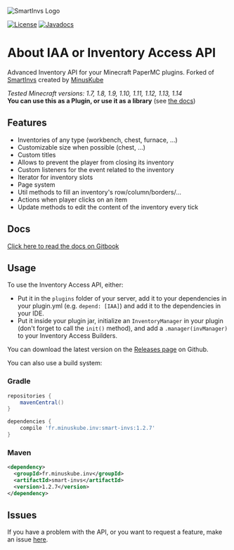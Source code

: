 ![SmartInvs Logo](http://minuskube.fr/img/smart-invs/smart_invs.png)

[![License](https://img.shields.io/github/license/MultivetisMc/Inventory-access-api.svg?style=flat-square)](https://github.com/MultivetisMc/Inventory-access-api/blob/master/LICENSE.md)
[![Javadocs](https://img.shields.io/maven-central/v/fr.minuskube.inv/smart-invs.svg?label=javadoc&style=flat-square)](https://javadoc.io/doc/fr.minuskube.inv/smart-invs)

# About IAA or Inventory Access API
Advanced Inventory API for your Minecraft PaperMC plugins. Forked of [SmartInvs](https://github.com/MinusKube/SmartInvs) created by [MinusKube](https://github.com/MinusKube)

*Tested Minecraft versions: 1.7, 1.8, 1.9, 1.10, 1.11, 1.12, 1.13, 1.14*  
**You can use this as a Plugin, or use it as a library** (see [the docs](https://minuskube.gitbook.io/smartinvs/))

## Features
* Inventories of any type (workbench, chest, furnace, ...)
* Customizable size when possible (chest, ...)
* Custom titles
* Allows to prevent the player from closing its inventory
* Custom listeners for the event related to the inventory
* Iterator for inventory slots
* Page system
* Util methods to fill an inventory's row/column/borders/...
* Actions when player clicks on an item
* Update methods to edit the content of the inventory every tick

## Docs
[Click here to read the docs on Gitbook](https://minuskube.gitbook.io/smartinvs/)

## Usage
To use the Inventory Access API, either:
- Put it in the `plugins` folder of your server, add it to your dependencies in your plugin.yml (e.g. `depend: [IAA]`) and add it to the dependencies in your IDE.
- Put it inside your plugin jar, initialize an `InventoryManager` in your plugin (don't forget to call the `init()` method), and add a `.manager(invManager)` to your Inventory Access Builders.

You can download the latest version on the [Releases page](https://github.com/MultivetisMc/Inventory-access-api/releases) on Github.

You can also use a build system:
### Gradle
```gradle
repositories {
    mavenCentral()
}

dependencies {
    compile 'fr.minuskube.inv:smart-invs:1.2.7'
}
```

### Maven
```xml
<dependency>
  <groupId>fr.minuskube.inv</groupId>
  <artifactId>smart-invs</artifactId>
  <version>1.2.7</version>
</dependency>
```

## Issues
If you have a problem with the API, or you want to request a feature, make an issue [here](https://github.com/MultivetisMc/Inventory-access-api/issues).
